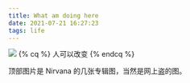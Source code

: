 ```yaml
---
title: What am doing here
date: 2021-07-21 16:27:23
tags: life
---
```

![](nirvana-albums.jpg)
{% cq %} 人可以改变 {% endcq %}
<!-- more -->
顶部图片是 Nirvana 的几张专辑图，当然是网上盗的图。